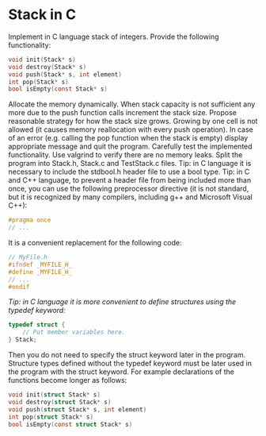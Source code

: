 # Stack in C

Implement in C language stack of integers. Provide the following functionality:

```c
void init(Stack* s)
void destroy(Stack* s)
void push(Stack* s, int element)
int pop(Stack* s)
bool isEmpty(const Stack* s)
```

Allocate the memory dynamically. When stack capacity is not sufficient any more due to the push function calls increment the stack size. Propose reasonable strategy for how the stack size grows. Growing by one cell is not allowed (it causes memory reallocation with every push operation).
In case of an error (e.g. calling the pop function when the stack is empty) display appropriate message and quit the program.
Carefully test the implemented functionality.
Use valgrind to verify there are no memory leaks.
Split the program into Stack.h, Stack.c and TestStack.c files.
Tip: in C language it is necessary to include the stdbool.h header file to use a bool type.
Tip: in C and C++ language, to prevent a header file from being included more than once, you can use the following preprocessor directive (it is not standard, but it is recognized by many compilers, including g++ and Microsoft Visual C++):

```c
#pragma once
// ...
```

It is a convenient replacement for the following code:

```c
// MyFile.h
#ifndef _MYFILE_H_
#define _MYFILE_H_
// ...
#endif
```

*Tip: in C language it is more convenient to define structures using the typedef keyword:*

```c
typedef struct {
    // Put member variables here.
} Stack;
```

Then you do not need to specify the struct keyword later in the program. Structure types defined without the typedef keyword must be later used in the program with the struct keyword. For example declarations of the functions become longer as follows:

```c
void init(struct Stack* s)
void destroy(struct Stack* s)
void push(struct Stack* s, int element)
int pop(struct Stack* s)
bool isEmpty(const struct Stack* s)
```
